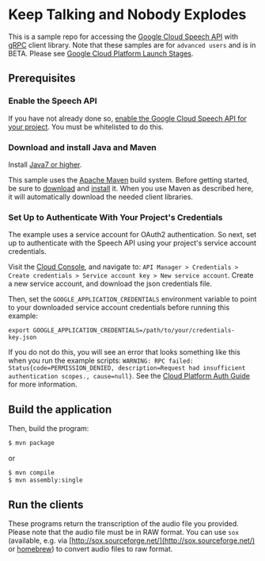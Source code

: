 # Keep Talking and Nobody Explodes

This is a sample repo for accessing the [Google Cloud Speech API](http://cloud.google.com/speech) with
[gRPC](http://www.grpc.io/) client library. Note that these samples are for `advanced users` and is in
BETA. Please see [Google Cloud Platform Launch Stages](https://cloud.google.com/terms/launch-stages).

## Prerequisites

### Enable the Speech API

If you have not already done so, [enable the Google Cloud Speech API for your project](https://console.developers.google.com/apis/api/speech.googleapis.com/overview).
You must be whitelisted to do this.


### Download and install Java and Maven

Install [Java7 or
higher](http://www.oracle.com/technetwork/java/javase/downloads/jre7-downloads-1880261.html).

This sample uses the [Apache Maven][maven] build system. Before getting started, be
sure to [download][maven-download] and [install][maven-install] it. When you use
Maven as described here, it will automatically download the needed client
libraries.

[maven]: https://maven.apache.org
[maven-download]: https://maven.apache.org/download.cgi
[maven-install]: https://maven.apache.org/install.html


### Set Up to Authenticate With Your Project's Credentials

The example uses a service account for OAuth2 authentication.
So next, set up to authenticate with the Speech API using your project's
service account credentials.

Visit the [Cloud Console](https://console.developers.google.com), and navigate to:
`API Manager > Credentials > Create credentials >
Service account key > New service account`.
Create a new service account, and download the json credentials file.

Then, set
the `GOOGLE_APPLICATION_CREDENTIALS` environment variable to point to your
downloaded service account credentials before running this example:

    export GOOGLE_APPLICATION_CREDENTIALS=/path/to/your/credentials-key.json

If you do not do this, you will see an error that looks something like this when
you run the example scripts:
`WARNING: RPC failed: Status{code=PERMISSION_DENIED, description=Request had insufficient authentication scopes., cause=null}`.
See the
[Cloud Platform Auth Guide](https://cloud.google.com/docs/authentication#developer_workflow)
for more information.

## Build the application

Then, build the program:

```sh
$ mvn package
```

or

```sh
$ mvn compile
$ mvn assembly:single
```

## Run the clients

These programs return the transcription of the audio file you provided.  Please
note that the audio file must be in RAW format.  You can use `sox`
(available, e.g. via [http://sox.sourceforge.net/](http://sox.sourceforge.net/)
or [homebrew](http://brew.sh/)) to convert audio files to raw format.

```
